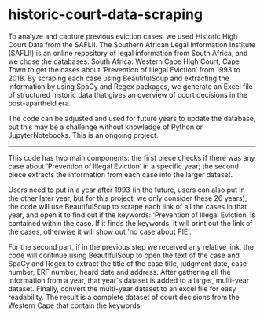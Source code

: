 # historic-court-data-scraping



To analyze and capture previous eviction cases, we used Historic High Court Data from the SAFLII. The Southern African Legal Information Institute (SAFLII) is an online repository of legal information from South Africa, and we chose the databases: South Africa: Western Cape High Court, Cape Town to get the cases about ‘Prevention of Illegal Eviction’ from 1993 to 2018. By scraping each case using BeautifulSoup and extracting the information by using SpaCy and Regex packages, we generate an Excel file of structured historic data that gives an overview of court decisions in the post-apartheid era.

The code can be adjusted and used for future years to update the database, but this may be a challenge without knowledge of Python or JupyterNotebooks. This is an ongoing project.

----

This code has two main components: the first piece checks if there was any case about ‘Prevention of Illegal Eviction’ in a specific year; the second piece extracts the information from each case into the larger dataset.

Users need to put in a year after 1993 (in the future, users can also put in the other later year, but for this project, we only consider these 26 years), the code will use BeautifulSoup to scrape each link of all the cases in that year, and open it to find out if the keywords: ‘Prevention of Illegal Eviction’ is contained within the case. If it finds the keywords, it will print out the link of the cases, otherwise it will show out 'no case about PIE'.

For the second part, if in the previous step we received any relative link, the code will continue using BeautifulSoup to open the text of the case and SpaCy and Regex to extract the title of the case title, judgment date, case number, ERF number, heard date and address. After gathering all the information from a year, that year's dataset is added to a larger, multi-year dataset. Finally, convert the multi-year dataset to an excel file for easy readability. The result is a complete dataset of court decisions from the Western Cape that contain the keywords.
